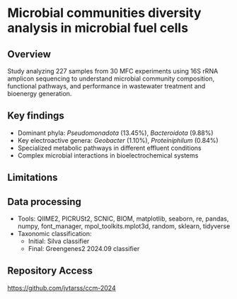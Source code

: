 # Microbial communities diversity analysis in microbial fuel cells

## Overview
Study analyzing 227 samples from 30 MFC experiments using 16S rRNA amplicon sequencing to understand microbial community composition, functional pathways, and performance in wastewater treatment and bioenergy generation.

## Key findings
- Dominant phyla: _Pseudomonadota_ (13.45%), _Bacteroidota_ (9.88%)
- Key electroactive genera: _Geobacter_ (1.10%), _Proteiniphilum_ (0.84%)
- Specialized metabolic pathways in different effluent conditions
- Complex microbial interactions in bioelectrochemical systems

## Limitations

## Data processing
- Tools: QIIME2, PICRUSt2, SCNIC, BIOM, matplotlib, seaborn, re, pandas, numpy, font_manager, mpol_toolkits.mplot3d, random, sklearn, tidyverse
- Taxonomic classification:
  * Initial: Silva classifier
  * Final: Greengenes2 2024.09 classifier

## Repository Access
https://github.com/jvtarss/ccm-2024
